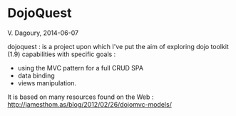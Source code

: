 DojoQuest
=========

 V. Dagoury, 2014-06-07

 dojoquest : is a project upon which I've put the aim of
 exploring dojo toolkit (1.9) capabilities with specific goals :
 - using the MVC pattern for a full CRUD SPA
 - data binding
 - views manipulation.

 It is based on many resources found on the Web :
 http://jamesthom.as/blog/2012/02/26/dojomvc-models/
 
